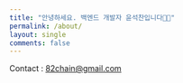 ```yaml
---
title: "안녕하세요. 백엔드 개발자 윤석찬입니다👋🏻"
permalink: /about/
layout: single
comments: false
---
```


Contact : 82chain@gmail.com
